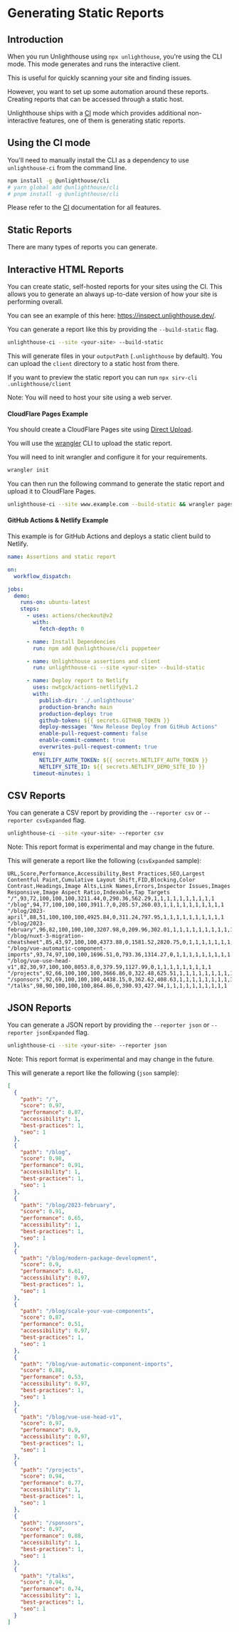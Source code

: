 # Generating Static Reports

## Introduction

When you run Unlighthouse using `npx unlighthouse`, you're using the CLI mode. This mode generates and runs the interactive client.

This is useful for quickly scanning your site and finding issues. 

However, you want to set up some automation around these reports. Creating reports that can be accessed through a static host.

Unlighthouse ships with a [CI](/integrations/ci) mode which provides additional non-interactive features, one of them is generating static reports.

## Using the CI mode

You'll need to manually install the CLI as a dependency to use `unlighthouse-ci` from the command line.

```bash
npm install -g @unlighthouse/cli
# yarn global add @unlighthouse/cli
# pnpm install -g @unlighthouse/cli
```

Please refer to the [CI](/integrations/ci) documentation for all features.

## Static Reports

There are many types of reports you can generate.

## Interactive HTML Reports

You can create static, self-hosted reports for your sites using the CI. This allows you to generate an always up-to-date version
of how your site is performing overall.

You can see an example of this here: https://inspect.unlighthouse.dev/.

You can generate a report like this by providing the `--build-static` flag.

```bash
unlighthouse-ci --site <your-site> --build-static
```

This will generate files in your `outputPath` (`.unlighthouse` by default). You can upload the `client` directory to a static host from there.

If you want to preview the static report you can run `npx sirv-cli .unlighthouse/client`

Note: You will need to host your site using a web server.

#### CloudFlare Pages Example

You should create a CloudFlare Pages site using [Direct Upload](https://developers.cloudflare.com/pages/platform/direct-upload/).

You will use the [wrangler](https://developers.cloudflare.com/pages/platform/using-wrangler) CLI to upload the static report.

You will need to init wrangler and configure it for your requirements.

```bash
wrangler init
```

You can then run the following command to generate the static report and upload it to CloudFlare Pages.

```bash
unlighthouse-ci --site www.example.com --build-static && wrangler pages publish .unlighthouse 
```

#### GitHub Actions & Netlify Example

This example is for GitHub Actions and deploys a static client build to Netlify.

```yml unlighthouse.yml
name: Assertions and static report

on:
  workflow_dispatch:

jobs:
  demo:
    runs-on: ubuntu-latest
    steps:
      - uses: actions/checkout@v2
        with:
          fetch-depth: 0

      - name: Install Dependencies
        run: npm add @unlighthouse/cli puppeteer

      - name: Unlighthouse assertions and client
        run: unlighthouse-ci --site <your-site> --build-static

      - name: Deploy report to Netlify
        uses: nwtgck/actions-netlify@v1.2
        with:
          publish-dir: './.unlighthouse'
          production-branch: main
          production-deploy: true
          github-token: ${{ secrets.GITHUB_TOKEN }}
          deploy-message: "New Release Deploy from GitHub Actions"
          enable-pull-request-comment: false
          enable-commit-comment: true
          overwrites-pull-request-comment: true
        env:
          NETLIFY_AUTH_TOKEN: ${{ secrets.NETLIFY_AUTH_TOKEN }}
          NETLIFY_SITE_ID: ${{ secrets.NETLIFY_DEMO_SITE_ID }}
        timeout-minutes: 1
```

## CSV Reports

You can generate a CSV report by providing the `--reporter csv` or `--reporter csvExpanded` flag.

```bash
unlighthouse-ci --site <your-site> --reporter csv
```

Note: This report format is experimental and may change in the future.

This will generate a report like the following (`csvExpanded` sample):

```csv
URL,Score,Performance,Accessibility,Best Practices,SEO,Largest Contentful Paint,Cumulative Layout Shift,FID,Blocking,Color Contrast,Headings,Image Alts,Link Names,Errors,Inspector Issues,Images Responsive,Image Aspect Ratio,Indexable,Tap Targets
"/",93,72,100,100,100,3211.44,0,290.36,562.29,1,1,1,1,1,1,1,1,1,1
"/blog",94,77,100,100,100,3911.7,0,205.57,260.03,1,1,1,1,1,1,1,1,1,1
"/blog/2023-april",88,51,100,100,100,4925.84,0,311.24,797.95,1,1,1,1,1,1,1,1,1,1
"/blog/2023-february",96,82,100,100,100,3207.98,0,209.96,302.01,1,1,1,1,1,1,1,1,1,1
"/blog/nuxt-3-migration-cheatsheet",85,43,97,100,100,4373.88,0,1581.52,2820.75,0,1,1,1,1,1,1,1,1,1
"/blog/vue-automatic-component-imports",93,74,97,100,100,1696.51,0,793.36,1314.27,0,1,1,1,1,1,1,1,1,1
"/blog/vue-use-head-v1",82,30,97,100,100,8053.8,0,379.59,1127.99,0,1,1,1,1,1,1,1,1,1
"/projects",92,66,100,100,100,3666.86,0,322.48,625.51,1,1,1,1,1,1,1,1,1,1
"/sponsors",92,69,100,100,100,4438.15,0,362.62,408.63,1,1,1,1,1,1,1,1,1,1
"/talks",98,90,100,100,100,864.86,0,390.93,427.94,1,1,1,1,1,1,1,1,1,1
```


## JSON Reports

You can generate a JSON report by providing the `--reporter json` or `--reporter jsonExpanded` flag.

```bash
unlighthouse-ci --site <your-site> --reporter json
```

Note: This report format is experimental and may change in the future.

This will generate a report like the following (`json` sample):

```json
[
  {
    "path": "/",
    "score": 0.97,
    "performance": 0.87,
    "accessibility": 1,
    "best-practices": 1,
    "seo": 1
  },
  {
    "path": "/blog",
    "score": 0.98,
    "performance": 0.91,
    "accessibility": 1,
    "best-practices": 1,
    "seo": 1
  },
  {
    "path": "/blog/2023-february",
    "score": 0.91,
    "performance": 0.65,
    "accessibility": 1,
    "best-practices": 1,
    "seo": 1
  },
  {
    "path": "/blog/modern-package-development",
    "score": 0.9,
    "performance": 0.61,
    "accessibility": 0.97,
    "best-practices": 1,
    "seo": 1
  },
  {
    "path": "/blog/scale-your-vue-components",
    "score": 0.87,
    "performance": 0.51,
    "accessibility": 0.97,
    "best-practices": 1,
    "seo": 1
  },
  {
    "path": "/blog/vue-automatic-component-imports",
    "score": 0.88,
    "performance": 0.53,
    "accessibility": 0.97,
    "best-practices": 1,
    "seo": 1
  },
  {
    "path": "/blog/vue-use-head-v1",
    "score": 0.97,
    "performance": 0.9,
    "accessibility": 0.97,
    "best-practices": 1,
    "seo": 1
  },
  {
    "path": "/projects",
    "score": 0.94,
    "performance": 0.77,
    "accessibility": 1,
    "best-practices": 1,
    "seo": 1
  },
  {
    "path": "/sponsors",
    "score": 0.97,
    "performance": 0.88,
    "accessibility": 1,
    "best-practices": 1,
    "seo": 1
  },
  {
    "path": "/talks",
    "score": 0.94,
    "performance": 0.74,
    "accessibility": 1,
    "best-practices": 1,
    "seo": 1
  }
]
```

